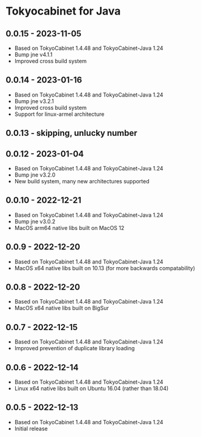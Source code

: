 # Tokyocabinet for Java

## 0.0.15 - 2023-11-05
- Based on TokyoCabinet 1.4.48 and TokyoCabinet-Java 1.24
- Bump jne v4.1.1
- Improved cross build system

## 0.0.14 - 2023-01-16
 - Based on TokyoCabinet 1.4.48 and TokyoCabinet-Java 1.24
 - Bump jne v3.2.1
 - Improved cross build system
 - Support for linux-armel architecture

## 0.0.13 - skipping, unlucky number

## 0.0.12 - 2023-01-04
 - Based on TokyoCabinet 1.4.48 and TokyoCabinet-Java 1.24
 - Bump jne v3.2.0
 - New build system, many new architectures supported

## 0.0.10 - 2022-12-21
 - Based on TokyoCabinet 1.4.48 and TokyoCabinet-Java 1.24
 - Bump jne v3.0.2
 - MacOS arm64 native libs built on MacOS 12

## 0.0.9 - 2022-12-20
 - Based on TokyoCabinet 1.4.48 and TokyoCabinet-Java 1.24
 - MacOS x64 native libs built on 10.13 (for more backwards compatability) 

## 0.0.8 - 2022-12-20
 - Based on TokyoCabinet 1.4.48 and TokyoCabinet-Java 1.24
 - MacOS x64 native libs built on BigSur

## 0.0.7 - 2022-12-15
 - Based on TokyoCabinet 1.4.48 and TokyoCabinet-Java 1.24
 - Improved prevention of duplicate library loading

## 0.0.6 - 2022-12-14
 - Based on TokyoCabinet 1.4.48 and TokyoCabinet-Java 1.24
 - Linux x64 native libs built on Ubuntu 16.04 (rather than 18.04)

## 0.0.5 - 2022-12-13
 - Based on TokyoCabinet 1.4.48 and TokyoCabinet-Java 1.24
 - Initial release
